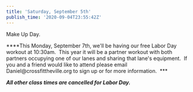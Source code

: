 ```yaml
---
title: 'Saturday, September 5th'
publish_time: '2020-09-04T23:55:42Z'
---
```


Make Up Day.

***\*This Monday, September 7th, we'll be having our free Labor Day
workout at 10:30am.  This year it will be a partner workout with both
partners occupying one of our lanes and sharing that lane's equipment.
 If you and a friend would like to attend please email
Daniel\@crossfittheville.org to sign up or for more information.  ***

***All other class times are cancelled for Labor Day.***
